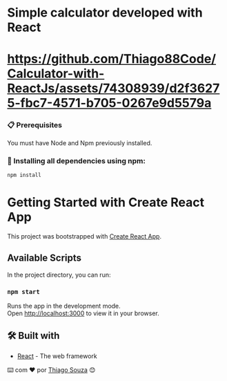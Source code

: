 # Simple calculator developed with React #

# https://github.com/Thiago88Code/Calculator-with-ReactJs/assets/74308939/d2f36275-fbc7-4571-b705-0267e9d5579a #


### 📋 Prerequisites

You must have Node and Npm previously installed.

### 🔧 Installing all dependencies using npm:

```
npm install 
```

# Getting Started with Create React App

This project was bootstrapped with [Create React App](https://github.com/facebook/create-react-app).

## Available Scripts

In the project directory, you can run:

### `npm start`

Runs the app in the development mode.\
Open [http://localhost:3000](http://localhost:3000) to view it in your browser.


## 🛠️ Built with 

* [React](https://react.dev/) - The web framework



⌨️ com ❤️ por [Thiago Souza](https://github.com/Thiago88Code) 😊

